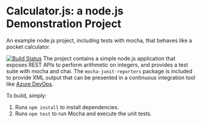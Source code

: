 Calculator.js: a node.js Demonstration Project
==============================================
An example node.js project, including tests with mocha, that behaves like
a pocket calculator.

[![Build Status](https://dev.azure.com/olexme/Version%20Controlling%20with%20Git%20in%20Azure%20Repos/_apis/build/status/miehhej.calculator?branchName=refs%2Fpull%2F1%2Fmerge)](https://dev.azure.com/olexme/Version%20Controlling%20with%20Git%20in%20Azure%20Repos/_build/latest?definitionId=7&branchName=refs%2Fpull%2F1%2Fmerge)
The project contains a simple node.js application that exposes REST APIs
to perform arithmetic on integers, and provides a test suite with mocha
and chai.  The `mocha-junit-reporters` package is included to provide XML
output that can be presented in a continuous integration tool like
[Azure DevOps](https://azure.com/devops).

To build, simply:

1. Runs `npm install` to install dependencies.
2. Runs `npm test` to run Mocha and execute the unit tests.


